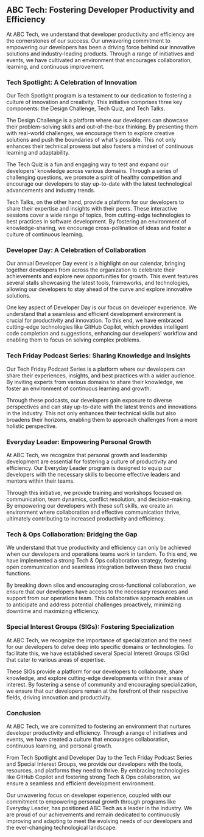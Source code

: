 ## ABC Tech: Fostering Developer Productivity and Efficiency

At ABC Tech, we understand that developer productivity and efficiency are the cornerstones of our success. Our unwavering commitment to empowering our developers has been a driving force behind our innovative solutions and industry-leading products. Through a range of initiatives and events, we have cultivated an environment that encourages collaboration, learning, and continuous improvement.

### Tech Spotlight: A Celebration of Innovation
Our Tech Spotlight program is a testament to our dedication to fostering a culture of innovation and creativity. This initiative comprises three key components: the Design Challenge, Tech Quiz, and Tech Talks.

The Design Challenge is a platform where our developers can showcase their problem-solving skills and out-of-the-box thinking. By presenting them with real-world challenges, we encourage them to explore creative solutions and push the boundaries of what's possible. This not only enhances their technical prowess but also fosters a mindset of continuous learning and adaptability.

The Tech Quiz is a fun and engaging way to test and expand our developers' knowledge across various domains. Through a series of challenging questions, we promote a spirit of healthy competition and encourage our developers to stay up-to-date with the latest technological advancements and industry trends.

Tech Talks, on the other hand, provide a platform for our developers to share their expertise and insights with their peers. These interactive sessions cover a wide range of topics, from cutting-edge technologies to best practices in software development. By fostering an environment of knowledge-sharing, we encourage cross-pollination of ideas and foster a culture of continuous learning.

### Developer Day: A Celebration of Collaboration
Our annual Developer Day event is a highlight on our calendar, bringing together developers from across the organization to celebrate their achievements and explore new opportunities for growth. This event features several stalls showcasing the latest tools, frameworks, and technologies, allowing our developers to stay ahead of the curve and explore innovative solutions.

One key aspect of Developer Day is our focus on developer experience. We understand that a seamless and efficient development environment is crucial for productivity and innovation. To this end, we have embraced cutting-edge technologies like GitHub Copilot, which provides intelligent code completion and suggestions, enhancing our developers' workflow and enabling them to focus on solving complex problems.

### Tech Friday Podcast Series: Sharing Knowledge and Insights
Our Tech Friday Podcast Series is a platform where our developers can share their experiences, insights, and best practices with a wider audience. By inviting experts from various domains to share their knowledge, we foster an environment of continuous learning and growth.

Through these podcasts, our developers gain exposure to diverse perspectives and can stay up-to-date with the latest trends and innovations in the industry. This not only enhances their technical skills but also broadens their horizons, enabling them to approach challenges from a more holistic perspective.

### Everyday Leader: Empowering Personal Growth
At ABC Tech, we recognize that personal growth and leadership development are essential for fostering a culture of productivity and efficiency. Our Everyday Leader program is designed to equip our developers with the necessary skills to become effective leaders and mentors within their teams.

Through this initiative, we provide training and workshops focused on communication, team dynamics, conflict resolution, and decision-making. By empowering our developers with these soft skills, we create an environment where collaboration and effective communication thrive, ultimately contributing to increased productivity and efficiency.

### Tech & Ops Collaboration: Bridging the Gap
We understand that true productivity and efficiency can only be achieved when our developers and operations teams work in tandem. To this end, we have implemented a strong Tech & Ops collaboration strategy, fostering open communication and seamless integration between these two crucial functions.

By breaking down silos and encouraging cross-functional collaboration, we ensure that our developers have access to the necessary resources and support from our operations team. This collaborative approach enables us to anticipate and address potential challenges proactively, minimizing downtime and maximizing efficiency.

### Special Interest Groups (SIGs): Fostering Specialization
At ABC Tech, we recognize the importance of specialization and the need for our developers to delve deep into specific domains or technologies. To facilitate this, we have established several Special Interest Groups (SIGs) that cater to various areas of expertise.

These SIGs provide a platform for our developers to collaborate, share knowledge, and explore cutting-edge developments within their areas of interest. By fostering a sense of community and encouraging specialization, we ensure that our developers remain at the forefront of their respective fields, driving innovation and productivity.

### Conclusion
At ABC Tech, we are committed to fostering an environment that nurtures developer productivity and efficiency. Through a range of initiatives and events, we have created a culture that encourages collaboration, continuous learning, and personal growth.

From Tech Spotlight and Developer Day to the Tech Friday Podcast Series and Special Interest Groups, we provide our developers with the tools, resources, and platforms they need to thrive. By embracing technologies like GitHub Copilot and fostering strong Tech & Ops collaboration, we ensure a seamless and efficient development environment.

Our unwavering focus on developer experience, coupled with our commitment to empowering personal growth through programs like Everyday Leader, has positioned ABC Tech as a leader in the industry. We are proud of our achievements and remain dedicated to continuously improving and adapting to meet the evolving needs of our developers and the ever-changing technological landscape.
